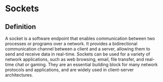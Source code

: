 # Sockets

## **Definition**

A socket is a software endpoint that enables communication between two processes or programs over a network. It provides a bidirectional communication channel between a client and a server, allowing them to send and receive data in real-time. Sockets can be used for a variety of network applications, such as web browsing, email, file transfer, and real-time chat or gaming. They are an essential building block for many network protocols and applications, and are widely used in client-server architectures.

